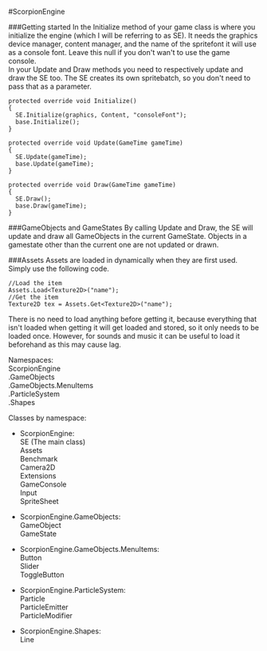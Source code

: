 #ScorpionEngine

###Getting started
In the Initialize method of your game class is where you initialize the engine (which I will be referring to as SE).
It needs the graphics device manager, content manager, and the name of the spritefont it will use as a console font. Leave this null if you don't wan't to use the game console.<br>
In your Update and Draw methods you need to respectively update and draw the SE too. The SE creates its own spritebatch, so you don't need to pass that as a parameter.
```
protected override void Initialize()
{
  SE.Initialize(graphics, Content, "consoleFont");
  base.Initialize();
}

protected override void Update(GameTime gameTime)
{
  SE.Update(gameTime);
  base.Update(gameTime);
}

protected override void Draw(GameTime gameTime)
{
  SE.Draw();
  base.Draw(gameTime);
}
```

###GameObjects and GameStates
By calling Update and Draw, the SE will update and draw all GameObjects in the current GameState. Objects in a gamestate other than the current one are not updated or drawn.

###Assets
Assets are loaded in dynamically when they are first used. Simply use the following code.
```
//Load the item
Assets.Load<Texture2D>("name");
//Get the item
Texture2D tex = Assets.Get<Texture2D>("name");
```
There is no need to load anything before getting it, because everything that isn't loaded when getting it will get loaded and stored, so it only needs to be loaded once. However, for sounds and music it can be useful to load it beforehand as this may cause lag.


Namespaces:  
ScorpionEngine<br>
.GameObjects<br>
.GameObjects.MenuItems<br>
.ParticleSystem<br>
.Shapes


Classes by namespace:  
- ScorpionEngine:  
SE (The main class)  
Assets  
Benchmark  
Camera2D  
Extensions  
GameConsole  
Input  
SpriteSheet

- ScorpionEngine.GameObjects:  
GameObject  
GameState

- ScorpionEngine.GameObjects.MenuItems:  
Button  
Slider  
ToggleButton

- ScorpionEngine.ParticleSystem:  
Particle  
ParticleEmitter  
ParticleModifier

- ScorpionEngine.Shapes:  
Line
